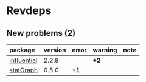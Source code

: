 # Revdeps

## New problems (2)

|package     |version |error  |warning |note |
|:-----------|:-------|:------|:-------|:----|
|[influential](problems.md#influential)|2.2.8   |       |__+2__  |     |
|[statGraph](problems.md#statgraph)|0.5.0   |__+1__ |        |     |

